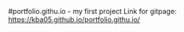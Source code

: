 #portfolio.githu.io - my first project
Link for gitpage: https://kba05.github.io/portfolio.githu.io/
